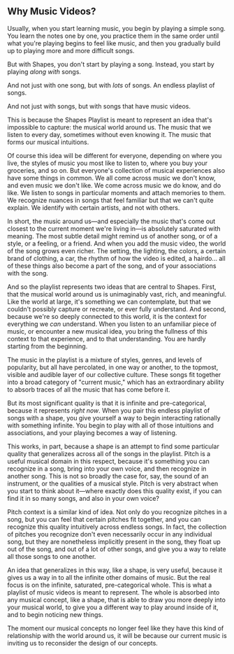 ## Why Music Videos?



Usually, when you start learning music, you begin by playing a simple song. You learn the notes one by one, you practice them in the same order until what you're playing begins to feel like music, and then you gradually build up to playing more and more difficult songs.

But with Shapes, you don't start by playing a song. Instead, you start by playing *along with* songs.

And not just with one song, but with *lots* of songs. An endless playlist of songs.

And not just with songs, but with songs that have music videos.

This is because the Shapes Playlist is meant to represent an idea that's impossible to capture: the musical world around us. The music that we listen to every day, sometimes without even knowing it. The music that forms our musical intuitions.

Of course this idea will be different for everyone, depending on where you live, the styles of music you most like to listen to, where you buy your groceries, and so on. But everyone's collection of musical experiences also have some things in common. We all come across music we don't know, and even music we don't like. We come across music we do know, and do like. We listen to songs in particular moments and attach memories to them. We recognize nuances in songs that feel familiar but that we can't quite explain. We identify with certain artists, and not with others.

In short, the music around us&mdash;and especially the music that's come out closest to the current moment we're living in&mdash;is absolutely saturated with meaning. The most subtle detail might remind us of another song, or of a style, or a feeling, or a friend. And when you add the music video, the world of the song grows even richer. The setting, the lighting, the colors, a certain brand of clothing, a car, the rhythm of how the video is edited, a hairdo... all of these things also become a part of the song, and of your associations with the song.

And so the playlist represents two ideas that are central to Shapes. First, that the musical world around us is unimaginably vast, rich, and meaningful. Like the world at large, it's something we can contemplate, but that we couldn't possibly capture or recreate, or ever fully understand. And second, because we're so deeply connected to this world, it is the context for everything we *can* understand. When you listen to an unfamiliar piece of music, or encounter a new musical idea, you bring the fullness of this context to that experience, and to that understanding. You are hardly starting from the beginning.

The music in the playlist is a mixture of styles, genres, and levels of popularity, but all have percolated, in one way or another, to the topmost, visible and audible layer of our collective culture. These songs fit together into a broad category of "current music," which has an extraordinary ability to absorb traces of all the music that has come before it.

But its most significant quality is that it is infinite and pre-categorical, because it represents *right now*. When you pair this endless playlist of songs with a shape, you give yourself a way to begin interacting rationally with something infinite. You begin to play with all of those intuitions and associations, and your playing becomes a way of listening.

This works, in part, because a shape is an attempt to find some particular quality that generalizes across all of the songs in the playlist. Pitch is a useful musical domain in this respect, because it's something you can recognize in a song, bring into your own voice, and then recognize in another song. This is not so broadly the case for, say, the sound of an instrument, or the qualities of a musical style. Pitch is very abstract when you start to think about it&mdash;where exactly does this quality exist, if you can find it in so many songs, and also in your own voice?

Pitch context is a similar kind of idea. Not only do you recognize pitches in a song, but you can feel that certain pitches fit together, and you can recognize this quality intuitively across endless songs. In fact, the collection of pitches you recognize don't even necessarily occur in any individual song, but they are nonetheless implicitly present in the song, they float up out of the song, and out of a lot of other songs, and give you a way to relate all those songs to one another.

An idea that generalizes in this way, like a shape, is very useful, because it gives us a way in to all the infinite other domains of music. But the real focus is on the infinite, saturated, pre-categorical whole. This is what a playlist of music videos is meant to represent. The whole is absorbed into any musical concept, like a shape, that is able to draw you more deeply into your musical world, to give you a different way to play around inside of it, and to begin noticing new things. 

The moment our musical concepts no longer feel like they have this kind of relationship with the world around us, it will be because our current music is inviting us to reconsider the design of our concepts.


